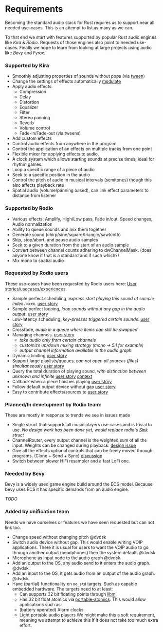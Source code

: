 # Requirements
Becoming the standard audio stack for Rust requires us to support near all needed use-cases. This is an attempt to list as many as we can. 

To that end we start with features supported by popular Rust audio engines like *Kira* & *Rodio*. Requests of those engines also point to needed use-cases. Finally we hope to learn from looking at large projects using audio like *Bevy* and *Fyrox*.

### Supported by Kira

- Smoothly adjusting properties of sounds without pops (via [tween](https://docs.rs/kira/latest/kira/struct.Tween.html))
- Change the settings of effects automatically [modulate](https://docs.rs/kira/latest/kira/modulator/index.html)
- Apply audio effects: 
  - Compression
  - Delay
  - Distortion
  - Equalizer
  - Filter
  - Stereo panning
  - Reverb
  - Volume control
  - Fade-in/Fade-out (via tweens)
- Add custom effects
- Control audio effects from anywhere in the program
- Control the application of an effects on multiple tracks from one point
- Flexible mixer for applying effects to audio, 
- A clock system which allows starting sounds at precise times, ideal for rhythm games. 
- Loop a specific range of a piece of audio
- Seek to a specific position in the audio 
- Control the pitch of audio in musical intervals (semitones) though this also
  affects playback rate
- Spatial audio (volume/panning based), can link effect parameters to distance
  from listener

### Supported by Rodio

* Various effects: Amplify, High/Low pass, Fade in/out, Speed changes, Audio normalization
* Ability to queue sounds and mix them together
* Generate sound (chirp/sine/square/triangle/sawtooth)
* Skip, stop/abort, and pause audio samples
* Seek to a given duration from the start of an audio sample
* Convert between channel counts adhering to dwChannelMask. (does anyone know if that is a standard and if such which?)
* Mix mono to spatial audio

### Requested by Rodio users

These use-cases have been requested by Rodio users here: [User stories/usecases/experiences](https://github.com/RustAudio/rodio/issues/626).

- Sample perfect scheduling, *express start playing this sound at sample index i=xxx*. [user story](https://github.com/RustAudio/rodio/issues/626#issuecomment-2425839614)
- Sample perfect looping, *loop sounds without any gap in the audio output*. [user story](https://github.com/RustAudio/rodio/issues/626#issuecomment-2425839614)
- Low-latency scheduling, *key-presses triggered certain sounds*. [user story](https://github.com/RustAudio/rodio/issues/626#issuecomment-2425839614)
- Crossfade, *audio in a queue where items can still be swapped*
- Managing channels. [user story](https://github.com/RustAudio/rodio/issues/626#issuecomment-2470118600)
  - *take audio only from certain channels*
  - *customize up/down mixing strategy (mono -> 5.1 for example)*
  - *output channel information available in the audio graph*
- Dynamic limiting [user story](https://github.com/RustAudio/rodio/issues/626#issuecomment-2593811346)
- Support large playlists/queues, *can not open all sources (files) simultaneously* [user story](https://github.com/RustAudio/rodio/issues/626#issuecomment-2599643841)
- Query the total duration of playing sound, *with distinction between unknown and infinite* [user story](https://github.com/RustAudio/rodio/issues/626#issuecomment-2599643841) [context](https://github.com/RustAudio/rodio/issues/626#issuecomment-2661094585)
- Callback when a piece finishes playing [user story](https://github.com/RustAudio/rodio/issues/626#issuecomment-2599643841)
- Follow default output device without gap [user story](https://github.com/RustAudio/rodio/issues/626#issuecomment-2599643841)
- Easy to contribute effects/sources to [user story](https://github.com/RustAudio/rodio/issues/626#issuecomment-2599643841)

### Planned/In development by Rodio team:
These are mostly in response to trends we see in issues made

- Single struct that supports all music players use cases and is trivial to use. *No design work has been done yet, would replace rodio's [Sink](https://docs.rs/rodio/latest/rodio/struct.Sink.html) struct*
- ChannelRouter, every output channel is the weighted sum of all the input. Weights can be changed during playback. [design issue](https://github.com/RustAudio/rodio/issues/653)
- Give all the effects optional controls that can be freely moved through programs. (Clone + Send + Sync) [discussion](https://github.com/RustAudio/rodio/issues/658)
- Switch between slower HiFi resampler and a fast LoFi one.

### Needed by Bevy
Bevy is a widely used game engine build around the ECS model. Because bevy uses ECS it has specific demands from an audio engine.

*TODO*


### Added by unification team
Needs we have ourselves or features we have seen requested but can not link too.

- Change speed without changing pitch @dvdsk
- Switch audio device without gap. This would enable writing VOIP applications. There it is usual for users to want the VOIP audio to go through another output (headphones) then the system default. @dvdsk
- Microphone as input node to the audio graph @dvdsk. 
- Add an output to the OS, any audio send to it enters the audio graph. @dvdsk
- Add an input to the OS, it gets audio from an output of the audio graph. @dvdsk
- Have (partial) functionality on `no_std` targets. Such as capable embedded hardware. The targets need to at least:
    - Can supports 32 bit floating points through [libm](https://crates.io/crates/libm).
    - Has 32 bit float atomics via [portable-atomics](https://crates.io/crates/portable-atomic).
  This would allow applications such as: 
    - (battery operated) Alarm clocks
    - Light portable audio players
  We might make this a soft requirement, meaning we attempt to achieve this if it does not take too much extra effort.
